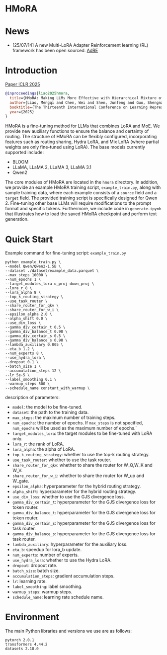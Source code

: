 # HMoRA

# News
- [25/07/14] A new Multi-LoRA Adapter Reinforcement learning (RL) framework has been open sourced. [AdRE](https://github.com/LiaoMengqi/AdRE)

# Introduction

[Paper ICLR 2025](https://openreview.net/forum?id=lTkHiXeuDl)

```bib
@inproceedings{liao2025hmora,
  title={HMoRA: Making LLMs More Effective with Hierarchical Mixture of LoRA Experts},
  author={Liao, Mengqi and Chen, Wei and Shen, Junfeng and Guo, Shengnan and Wan, Huaiyu},
  booktitle={The Thirteenth International Conference on Learning Representations},
  year={2025}
}
```

HMoRA is a fine-tuning method for LLMs that combines LoRA and MoE.
We provide new auxiliary functions to ensure the balance and certainty of routing. 
The structure of HMoRA can be flexibly configured, 
incorporating features such as routing sharing, 
Hydra LoRA, and Mix LoRA (where partial weights are only fine-tuned using LoRA).
The base models currently supported include:
- BLOOM
- LLaMA, LLaMA 2, LLaMA 3, LLaMA 3.1
- Qwen2

The core modules of HMoRA are located in the `hmora` directory. 
In addition, we provide an example HMoRA training script, 
`example_train.py`, along with sample training data, 
where each example consists of a `source` field and a `target` field. 
The provided training script is specifically designed for Qwen 2. 
Fine-tuning other base LLMs will require modifications to the prompt format and specific tokens. 
Furthermore, we include code in `generate.ipynb` that illustrates how to load the saved HMoRA checkpoint and perform text generation.

# Quick Start

Example command for fine-tuning script: `example_train.py`

```shell
python example_train.py \
--model Qwen/Qwen2-1.5B \
--dataset ./dataset/example_data.parquet \
--max_steps 10000 \
--num_epochs 1 \
--target_modules_lora o_proj down_proj \
--lora_r 8 \
--lora_alpha 8 \
--top_k_routing_strategy \
--use_task_router \
--share_router_for_qkv \
--share_router_for_w_i \
--epsilon_alpha 2.0 \
--alpha_shift 0.0 \
--use_div_loss \
--gamma_div_certain_t 0.5 \
--gamma_div_balance_t 0.98 \
--gamma_div_certain_s 0.5 \
--gamma_div_balance_s 0.98 \
--lambda_auxiliary 0.005 \
--eta_b 1.2 \
--num_experts 8 \
--use_hydra_lora \
--dropout 0.1 \
--batch_size 1 \
--accumulation_steps 12 \
--lr 5e-5 \
--label_smoothing 0.1 \
--warmup_steps 500 \
--schedule_name constant_with_warmup \
```

description of parameters:
- `model`: the model to be fine-tuned.
- `dataset`: the path to the training data.
- `max_steps`: the maximum number of training steps.
- `num_epochs`: the number of epochs. If `max_steps` is not specified, `num_epochs` will be used as the maximum number of epochs.`
- `target_modules_lora`: the target modules to be fine-tuned with LoRA only.
- `lora_r`: the rank of LoRA.
- `lora_alpha`: the alpha of LoRA.
- `top_k_routing_strategy`: whether to use the top-k routing strategy.
- `use_task_router`: whether to use the task router.
- `share_router_for_qkv`: whether to share the router for W_Q,W_K and W_V.
- `share_router_for_w_i`: whether to share the router for W_up and W_gate.
- `epsilon_alpha`: hyperparameter for the hybrid routing strategy.
- `alpha_shift`: hyperparameter for the hybrid routing strategy.
- `use_div_loss`: whether to use the GJS divergence loss.
- `gamma_div_certain_t`: hyperparameter for the GJS divergence loss for token router.
- `gamma_div_balance_t`: hyperparameter for the GJS divergence loss for token router.
- `gamma_div_certain_s`: hyperparameter for the GJS divergence loss for task router.
- `gamma_div_balance_s`: hyperparameter for the GJS divergence loss for task router.
- `lambda_auxiliary`: hyperparameter for the auxiliary loss.
- `eta_b`: speedup for lora_b update.
- `num_experts`: number of experts.
- `use_hydra_lora`: whether to use the Hydra LoRA.
- `dropout`: dropout rate.
- `batch_size`: batch size.
- `accumulation_steps`: gradient accumulation steps.
- `lr`: learning rate.
- `label_smoothing`: label smoothing.
- `warmup_steps`: warmup steps.
- `schedule_name`: learning rate schedule name.

# Environment

The main Python libraries and versions we use are as follows:
```
pytorch 2.0.1
transformers 4.44.2
datasets 2.18.0
```
